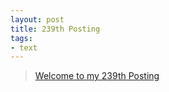 ```yaml
---
layout: post
title: 239th Posting
tags: 
- text
---
```


> [Welcome to my 239th Posting](https://janghan-kor.tistory.com/1048)